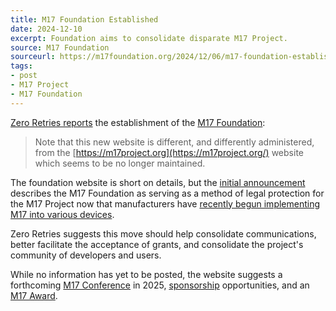 ```yaml
---
title: M17 Foundation Established
date: 2024-12-10
excerpt: Foundation aims to consolidate disparate M17 Project.
source: M17 Foundation
sourceurl: https://m17foundation.org/2024/12/06/m17-foundation-established/
tags:
- post
- M17 Project
- M17 Foundation
---
```

[Zero Retries reports](https://www.zeroretries.org/p/zero-retries-0181?open=false#%C2%A7m-foundation-established) the establishment of the [M17 Foundation](https://m17foundation.org/):

> Note that this new website is different, and differently administered, from the [https://m17project.org](https://m17project.org/) website which seems to be no longer maintained.

The foundation website is short on details, but the [initial announcement](https://m17foundation.org/2024/12/06/m17-foundation-established/) describes the M17 Foundation as serving as a method of legal protection for the M17 Project now that manufacturers have [recently begun implementing M17 into various devices](http://daily.hamweekly.com/2024/07/first-m17-radios-are-shipping/).

Zero Retries suggests this move should help consolidate communications, better facilitate the acceptance of grants, and consolidate the project's community of developers and users.

While no information has yet to be posted, the website suggests a forthcoming [M17 Conference](https://m17foundation.org/m17-conference-2025/) in 2025, [sponsorship](https://m17foundation.org/sponsors/) opportunities, and an [M17 Award](https://m17foundation.org/m17-award/). 